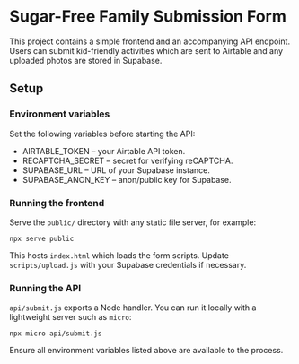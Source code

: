 # Sugar-Free Family Submission Form

This project contains a simple frontend and an accompanying API endpoint. Users can submit kid-friendly activities which are sent to Airtable and any uploaded photos are stored in Supabase.

## Setup

### Environment variables

Set the following variables before starting the API:

- AIRTABLE_TOKEN – your Airtable API token.
- RECAPTCHA_SECRET – secret for verifying reCAPTCHA.
- SUPABASE_URL – URL of your Supabase instance.
- SUPABASE_ANON_KEY – anon/public key for Supabase.

### Running the frontend

Serve the `public/` directory with any static file server, for example:

```
npx serve public
```

This hosts `index.html` which loads the form scripts. Update `scripts/upload.js` with your Supabase credentials if necessary.

### Running the API

`api/submit.js` exports a Node handler. You can run it locally with a lightweight server such as `micro`:

```
npx micro api/submit.js
```

Ensure all environment variables listed above are available to the process.

